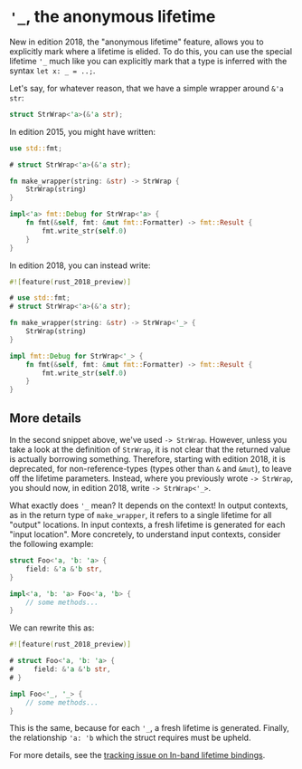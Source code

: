 # `'_`, the anonymous lifetime

New in edition 2018, the "anonymous lifetime" feature, allows you to explicitly
mark where a lifetime is elided. To do this, you can use the special lifetime
`'_` much like you can explicitly mark that a type is inferred with the syntax
`let x: _ = ..;`.

Let's say, for whatever reason, that we have a simple wrapper around `&'a str`:

```rust
struct StrWrap<'a>(&'a str);
```

In edition 2015, you might have written:

```rust
use std::fmt;

# struct StrWrap<'a>(&'a str);

fn make_wrapper(string: &str) -> StrWrap {
    StrWrap(string)
}

impl<'a> fmt::Debug for StrWrap<'a> {
    fn fmt(&self, fmt: &mut fmt::Formatter) -> fmt::Result {
        fmt.write_str(self.0)
    }
}
```

In edition 2018, you can instead write:

```rust
#![feature(rust_2018_preview)]

# use std::fmt;
# struct StrWrap<'a>(&'a str);

fn make_wrapper(string: &str) -> StrWrap<'_> {
    StrWrap(string)
}

impl fmt::Debug for StrWrap<'_> {
    fn fmt(&self, fmt: &mut fmt::Formatter) -> fmt::Result {
        fmt.write_str(self.0)
    }
}
```

## More details

In the second snippet above, we've used `-> StrWrap`.
However, unless you take a look at the definition of `StrWrap`,
it is not clear that the returned value is actually borrowing something.
Therefore, starting with edition 2018, it is deprecated, for non-reference-types
(types other than `&` and `&mut`), to leave off the lifetime parameters.
Instead, where you previously wrote `-> StrWrap`,
you should now, in edition 2018, write `-> StrWrap<'_>`.

What exactly does `'_` mean? It depends on the context!
In output contexts, as in the return type of `make_wrapper`,
it refers to a single lifetime for  all "output" locations.
In input contexts, a fresh lifetime is generated for each "input location".
More concretely, to understand input contexts, consider the following example:

```rust
struct Foo<'a, 'b: 'a> {
    field: &'a &'b str,
}

impl<'a, 'b: 'a> Foo<'a, 'b> {
    // some methods...
}
```

We can rewrite this as:

```rust
#![feature(rust_2018_preview)]

# struct Foo<'a, 'b: 'a> {
#     field: &'a &'b str,
# }

impl Foo<'_, '_> {
    // some methods...
}
```

This is the same, because for each `'_`, a fresh lifetime is generated.
Finally, the relationship `'a: 'b` which the struct requires must be upheld.

For more details, see the [tracking issue on In-band lifetime bindings](https://github.com/rust-lang/rust/issues/44524).
